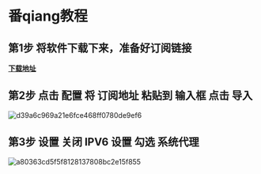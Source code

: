 # 番qiang教程

## 第1步 将软件下载下来，准备好订阅链接

[**下载地址**](https://xinin.lanzoub.com/iRovD221llcf)

## 第2步 点击 配置 将 订阅地址 粘贴到 输入框 点击 导入

![d39a6c969a21e6fce468ff0780de9ef6]([https://easy.xinin.top/i/2024/06/17/h38nw8-3.jpeg](https://github.com/wuhu-pig/peter-/blob/main/4.png))

## 第3步 设置 关闭 IPV6 设置 勾选 系统代理

![a80363cd5f5f8128137808bc2e15f855](https://easy.xinin.top/i/2024/06/17/h3bx02-3.jpeg)
